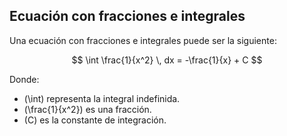 ## Ecuación con fracciones e integrales

Una ecuación con fracciones e integrales puede ser la siguiente:

$$
\int \frac{1}{x^2} \, dx = -\frac{1}{x} + C
$$

Donde:
- \(\int\) representa la integral indefinida.
- \(\frac{1}{x^2}\) es una fracción.
- \(C\) es la constante de integración.
